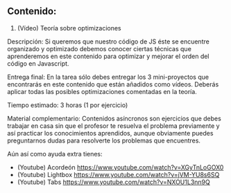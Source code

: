 ## Contenido:
1. (Vídeo) Teoría sobre optimizaciones

Descripción:
Si queremos que nuestro código de JS éste se encuentre organizado y optimizado debemos conocer ciertas técnicas que aprenderemos en este contenido para optimizar y mejorar el orden del código en Javascript.

Entrega final:
En la tarea sólo debes entregar los 3 mini-proyectos que encontrarás en este contenido que están añadidos como vídeos.
Deberás aplicar todas las posibles optimizaciones comentadas en la teoría.

Tiempo estimado: 
3 horas (1 por ejercicio)

Material complementario:
Contenidos asíncronos son ejercicios que debes trabajar en casa sin que el profesor te resuelva el problema previamente y así practicar los conocimientos aprendidos, aunque obviamente puedes preguntarnos dudas para resolverte los problemas que encuentres. 

Aún así como ayuda extra tienes:
- (Youtube) Acordeón https://www.youtube.com/watch?v=XGyTnLoGOX0
- (Youtube) Lightbox https://www.youtube.com/watch?v=jVM-YU8s6SQ
- (Youtube) Tabs https://www.youtube.com/watch?v=NXOU1L3nn9Q
